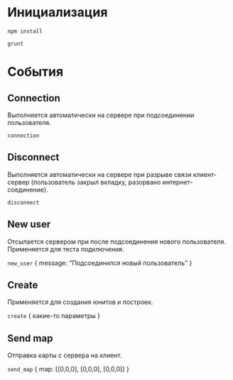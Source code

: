 # Инициализация

`npm install`

`grunt`

# События

## Connection

Выполняется автоматически на сервере при подсоединении пользователя.

`connection` 

## Disconnect

Выполняется автоматически на сервере при разрыве связи клиент-сервер (пользователь закрыл вкладку, разорвано интернет-соединение).

`disconnect`

## New user

Отсылается сервером при после подсоединения нового пользователя. Применяется для теста подключения.

`new_user` { message: "Подсоединился новый пользователь" }

## Create

Применяется для создания юнитов и построек.

`create` { какие-то параметры }

## Send map

Отправка карты с сервера на клиент.

`send_map` { map: [[0,0,0], [0,0,0], [0,0,0]] }